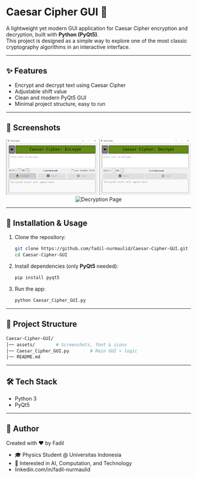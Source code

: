 # Caesar Cipher GUI 🔐

A lightweight yet modern GUI application for Caesar Cipher encryption and decryption, built with **Python (PyQt5)**.  
This project is designed as a simple way to explore one of the most classic cryptography algorithms in an interactive interface.

---

## ✨ Features
- Encrypt and decrypt text using Caesar Cipher
- Adjustable shift value
- Clean and modern PyQt5 GUI
- Minimal project structure, easy to run

---

## 📸 Screenshots
<p align="center">
  <img src="assets/screenshot1.png" alt="Main Page" width="250"/>
  <img src="assets/screenshot2.png" alt="Encryption Page" width="250"/>
  <img src="assets/screenshot3.png" alt="Decryption Page" width="250"/>
</p>

---

## 🚀 Installation & Usage
1. Clone the repository:
   ```bash
   git clone https://github.com/fadil-nurmaulid/Caesar-Cipher-GUI.git
   cd Caesar-Cipher-GUI
   ```
2. Install dependencies (only **PyQt5** needed):
   ```bash
   pip install pyqt5
   ```
2. Run the app:
   ```bash
   python Caesar_Cipher_GUI.py
   ```

--- 

## 📂 Project Structure
```bash
Caesar-Cipher-GUI/
│── assets/        # Screenshots, font & icons
│── Caesar_Cipher_GUI.py        # Main GUI + logic
│── README.md

```

---

## 🛠 Tech Stack
- Python 3
- PyQt5

--- 

## 👤 Author
Created with ❤️ by Fadil 
- 🎓 Physics Student @ Universitas Indonesia
- 🔬 Interested in AI, Computation, and Technology
- linkedin.com/in/fadil-nurmaulid


   
